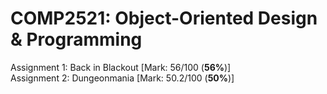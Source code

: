 # COMP2521: Object-Oriented Design & Programming

Assignment 1: Back in Blackout [Mark: 56/100 (**56%**)] <br>
Assignment 2: Dungeonmania [Mark: 50.2/100 (**50%**)]
